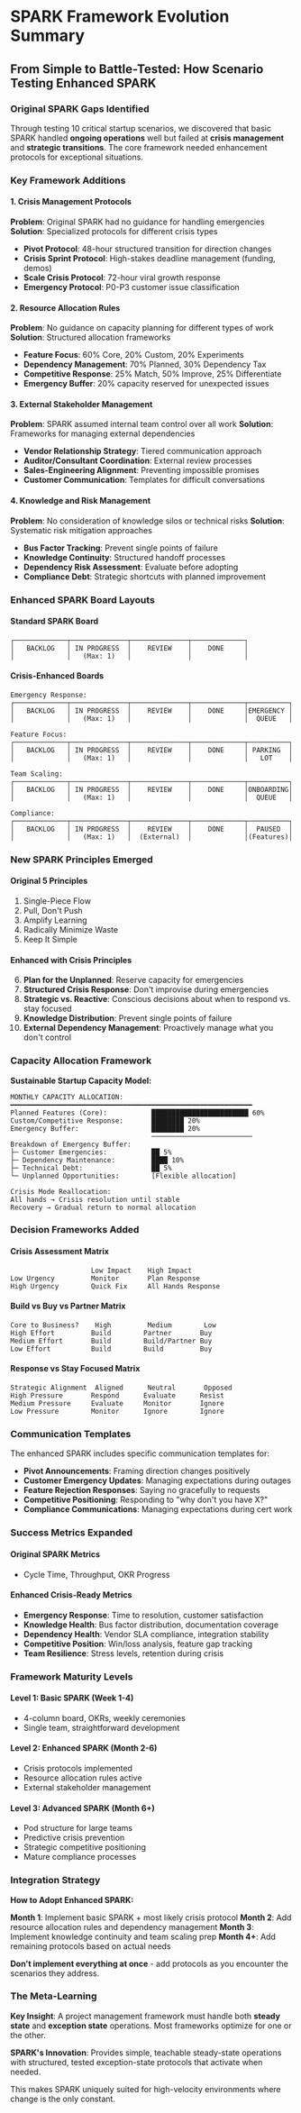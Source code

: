 # SPARK Framework Evolution Summary

## From Simple to Battle-Tested: How Scenario Testing Enhanced SPARK

### Original SPARK Gaps Identified

Through testing 10 critical startup scenarios, we discovered that basic SPARK handled **ongoing operations** well but failed at **crisis management** and **strategic transitions**. The core framework needed enhancement protocols for exceptional situations.

### Key Framework Additions

#### 1. Crisis Management Protocols
**Problem**: Original SPARK had no guidance for handling emergencies
**Solution**: Specialized protocols for different crisis types

- **Pivot Protocol**: 48-hour structured transition for direction changes
- **Crisis Sprint Protocol**: High-stakes deadline management (funding, demos)
- **Scale Crisis Protocol**: 72-hour viral growth response
- **Emergency Protocol**: P0-P3 customer issue classification

#### 2. Resource Allocation Rules
**Problem**: No guidance on capacity planning for different types of work
**Solution**: Structured allocation frameworks

- **Feature Focus**: 60% Core, 20% Custom, 20% Experiments
- **Dependency Management**: 70% Planned, 30% Dependency Tax
- **Competitive Response**: 25% Match, 50% Improve, 25% Differentiate
- **Emergency Buffer**: 20% capacity reserved for unexpected issues

#### 3. External Stakeholder Management
**Problem**: SPARK assumed internal team control over all work
**Solution**: Frameworks for managing external dependencies

- **Vendor Relationship Strategy**: Tiered communication approach
- **Auditor/Consultant Coordination**: External review processes
- **Sales-Engineering Alignment**: Preventing impossible promises
- **Customer Communication**: Templates for difficult conversations

#### 4. Knowledge and Risk Management
**Problem**: No consideration of knowledge silos or technical risks
**Solution**: Systematic risk mitigation approaches

- **Bus Factor Tracking**: Prevent single points of failure
- **Knowledge Continuity**: Structured handoff processes
- **Dependency Risk Assessment**: Evaluate before adopting
- **Compliance Debt**: Strategic shortcuts with planned improvement

### Enhanced SPARK Board Layouts

#### Standard SPARK Board
```
┌─────────────┬──────────────┬──────────────┬─────────────┐
│   BACKLOG   │ IN PROGRESS  │    REVIEW    │    DONE     │
│             │   (Max: 1)   │              │             │
```

#### Crisis-Enhanced Boards
```
Emergency Response:
┌─────────────┬──────────────┬──────────────┬─────────────┬──────────┐
│   BACKLOG   │ IN PROGRESS  │    REVIEW    │    DONE     │EMERGENCY │
│             │   (Max: 1)   │              │             │  QUEUE   │

Feature Focus:
┌─────────────┬──────────────┬──────────────┬─────────────┬──────────┐
│   BACKLOG   │ IN PROGRESS  │    REVIEW    │    DONE     │ PARKING  │
│             │   (Max: 1)   │              │             │   LOT    │

Team Scaling:
┌─────────────┬──────────────┬──────────────┬─────────────┬──────────┐
│   BACKLOG   │ IN PROGRESS  │    REVIEW    │    DONE     │ONBOARDING│
│             │   (Max: 1)   │              │             │  QUEUE   │

Compliance:
┌─────────────┬──────────────┬──────────────┬─────────────┬──────────┐
│   BACKLOG   │ IN PROGRESS  │    REVIEW    │    DONE     │  PAUSED  │
│             │   (Max: 1)   │  (External)  │             │(Features)│
```

### New SPARK Principles Emerged

#### Original 5 Principles
1. Single-Piece Flow
2. Pull, Don't Push  
3. Amplify Learning
4. Radically Minimize Waste
5. Keep It Simple

#### Enhanced with Crisis Principles
6. **Plan for the Unplanned**: Reserve capacity for emergencies
7. **Structured Crisis Response**: Don't improvise during emergencies
8. **Strategic vs. Reactive**: Conscious decisions about when to respond vs. stay focused
9. **Knowledge Distribution**: Prevent single points of failure
10. **External Dependency Management**: Proactively manage what you don't control

### Capacity Allocation Framework

**Sustainable Startup Capacity Model:**
```
MONTHLY CAPACITY ALLOCATION:
━━━━━━━━━━━━━━━━━━━━━━━━━━━━━━━━━━━━━━━━━━━━━━━━━━━━━━━━━━━━
Planned Features (Core):           ████████████████████████ 60%
Custom/Competitive Response:       ████████ 20%
Emergency Buffer:                  ████████ 20%
                                   ─────────────────────────
Breakdown of Emergency Buffer:
├─ Customer Emergencies:           ██ 5%
├─ Dependency Maintenance:         ████ 10%
├─ Technical Debt:                 ██ 5%
└─ Unplanned Opportunities:        [Flexible allocation]

Crisis Mode Reallocation:
All hands → Crisis resolution until stable
Recovery → Gradual return to normal allocation
```

### Decision Frameworks Added

#### Crisis Assessment Matrix
```
                    Low Impact    High Impact
Low Urgency         Monitor       Plan Response
High Urgency        Quick Fix     All Hands Response
```

#### Build vs Buy vs Partner Matrix
```
Core to Business?    High         Medium        Low
High Effort         Build        Partner       Buy
Medium Effort       Build        Build/Partner Buy
Low Effort          Build        Build         Buy
```

#### Response vs Stay Focused Matrix
```
Strategic Alignment  Aligned      Neutral       Opposed
High Pressure       Respond      Evaluate      Resist
Medium Pressure     Evaluate     Monitor       Ignore
Low Pressure        Monitor      Ignore        Ignore
```

### Communication Templates

The enhanced SPARK includes specific communication templates for:

- **Pivot Announcements**: Framing direction changes positively
- **Customer Emergency Updates**: Managing expectations during outages
- **Feature Rejection Responses**: Saying no gracefully to requests
- **Competitive Positioning**: Responding to "why don't you have X?"
- **Compliance Communications**: Managing expectations during cert work

### Success Metrics Expanded

#### Original SPARK Metrics
- Cycle Time, Throughput, OKR Progress

#### Enhanced Crisis-Ready Metrics
- **Emergency Response**: Time to resolution, customer satisfaction
- **Knowledge Health**: Bus factor distribution, documentation coverage
- **Dependency Health**: Vendor SLA compliance, integration stability
- **Competitive Position**: Win/loss analysis, feature gap tracking
- **Team Resilience**: Stress levels, retention during crisis

### Framework Maturity Levels

#### Level 1: Basic SPARK (Week 1-4)
- 4-column board, OKRs, weekly ceremonies
- Single team, straightforward development

#### Level 2: Enhanced SPARK (Month 2-6)
- Crisis protocols implemented
- Resource allocation rules active
- External stakeholder management

#### Level 3: Advanced SPARK (Month 6+)
- Pod structure for large teams
- Predictive crisis prevention
- Strategic competitive positioning
- Mature compliance processes

### Integration Strategy

**How to Adopt Enhanced SPARK:**

**Month 1**: Implement basic SPARK + most likely crisis protocol
**Month 2**: Add resource allocation rules and dependency management
**Month 3**: Implement knowledge continuity and team scaling prep
**Month 4+**: Add remaining protocols based on actual needs

**Don't implement everything at once** - add protocols as you encounter the scenarios they address.

### The Meta-Learning

**Key Insight**: A project management framework must handle both **steady state** and **exception state** operations. Most frameworks optimize for one or the other.

**SPARK's Innovation**: Provides simple, teachable steady-state operations with structured, tested exception-state protocols that activate when needed.

This makes SPARK uniquely suited for high-velocity environments where change is the only constant.